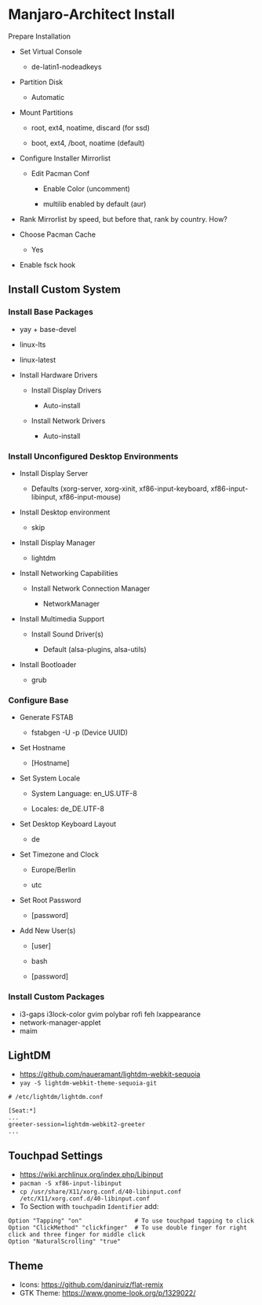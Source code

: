 # Manjaro-Architect Install
Prepare Installation

- Set Virtual Console
  
  - de-latin1-nodeadkeys
- Partition Disk
  
  - Automatic
- Mount Partitions
  
  - root, ext4, noatime, discard (for ssd)
    
  - boot, ext4, /boot, noatime (default)
    
- Configure Installer Mirrorlist
  
  - Edit Pacman Conf
    
    - Enable Color (uncomment)
      
    - multilib enabled by default (aur)
      
- Rank Mirrorlist by speed, but before that, rank by country. How?
  
- Choose Pacman Cache
  
  - Yes
- Enable fsck hook
  

## Install Custom System

### Install Base Packages

- yay + base-devel
  
- linux-lts
  
- linux-latest
  
- Install Hardware Drivers
  
  - Install Display Drivers
    
    - Auto-install
  - Install Network Drivers
    
    - Auto-install

### Install Unconfigured Desktop Environments

- Install Display Server
  
  - Defaults (xorg-server, xorg-xinit, xf86-input-keyboard, xf86-input-libinput, xf86-input-mouse)
- Install Desktop environment
  
  - skip
- Install Display Manager
  
  - lightdm
- Install Networking Capabilities
  
  - Install Network Connection Manager
    
    - NetworkManager
- Install Multimedia Support
  
  - Install Sound Driver(s)
    
    - Default (alsa-plugins, alsa-utils)
- Install Bootloader
  
  - grub

### Configure Base

- Generate FSTAB
  
  - fstabgen -U -p (Device UUID)
- Set Hostname
  
  - [Hostname]
- Set System Locale
  
  - System Language: en_US.UTF-8
    
  - Locales: de_DE.UTF-8
    
- Set Desktop Keyboard Layout
  
  - de
- Set Timezone and Clock
  
  - Europe/Berlin
    
  - utc
    
- Set Root Password
  
  - [password]
- Add New User(s)
  
  - [user]
    
  - bash
    
  - [password]
    

### Install Custom Packages
* i3-gaps i3lock-color gvim polybar rofi feh lxappearance
* network-manager-applet
* maim

## LightDM
* https://github.com/naueramant/lightdm-webkit-sequoia
* `yay -S lightdm-webkit-theme-sequoia-git`

```
# /etc/lightdm/lightdm.conf

[Seat:*]
...
greeter-session=lightdm-webkit2-greeter
...
``` 

## Touchpad Settings
* https://wiki.archlinux.org/index.php/Libinput
* `pacman -S xf86-input-libinput`
* `cp /usr/share/X11/xorg.conf.d/40-libinput.conf /etc/X11/xorg.conf.d/40-libinput.conf`
* To Section with `touchpad`in `Identifier` add:
```
Option "Tapping" "on"               # To use touchpad tapping to click
Option "ClickMethod" "clickfinger"  # To use double finger for right click and three finger for middle click
Option "NaturalScrolling" "true"
```

## Theme
* Icons: https://github.com/daniruiz/flat-remix
* GTK Theme: https://www.gnome-look.org/p/1329022/
